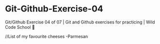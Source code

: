 # Git-Github-Exercise-04
Git/Github Exercise 04 of 07 | Git and Github exercises for practicing | Wild Code School 🦁

//List of my favourite cheeses
-Parmesan 

